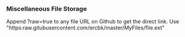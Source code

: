 ### Miscellaneous File Storage

Append ?raw=true to any file URL on Github to get the direct link.
Use "https:raw.gitubusercontent.com/ercbk/master/MyFiles/file.ext" 
